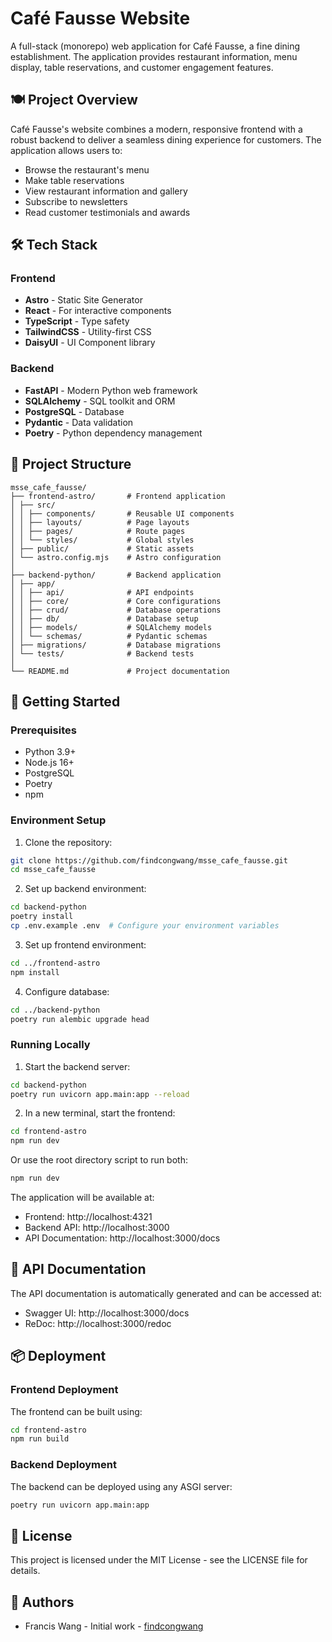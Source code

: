 # Café Fausse Website

A full-stack (monorepo) web application for Café Fausse, a fine dining establishment. The application provides restaurant information, menu display, table reservations, and customer engagement features.

## 🍽️ Project Overview

Café Fausse's website combines a modern, responsive frontend with a robust backend to deliver a seamless dining experience for customers. The application allows users to:

- Browse the restaurant's menu
- Make table reservations
- View restaurant information and gallery
- Subscribe to newsletters
- Read customer testimonials and awards

## 🛠️ Tech Stack

### Frontend
- **Astro** - Static Site Generator
- **React** - For interactive components
- **TypeScript** - Type safety
- **TailwindCSS** - Utility-first CSS
- **DaisyUI** - UI Component library

### Backend
- **FastAPI** - Modern Python web framework
- **SQLAlchemy** - SQL toolkit and ORM
- **PostgreSQL** - Database
- **Pydantic** - Data validation
- **Poetry** - Python dependency management

## 📁 Project Structure 

```plaintext
msse_cafe_fausse/
├── frontend-astro/       # Frontend application
│ ├── src/
│ │ ├── components/       # Reusable UI components
│ │ ├── layouts/          # Page layouts
│ │ ├── pages/            # Route pages
│ │ └── styles/           # Global styles
│ ├── public/             # Static assets
│ └── astro.config.mjs    # Astro configuration
│
├── backend-python/       # Backend application
│ ├── app/
│ │ ├── api/              # API endpoints
│ │ ├── core/             # Core configurations
│ │ ├── crud/             # Database operations
│ │ ├── db/               # Database setup
│ │ ├── models/           # SQLAlchemy models
│ │ └── schemas/          # Pydantic schemas
│ ├── migrations/         # Database migrations
│ └── tests/              # Backend tests
│
└── README.md             # Project documentation
```

## 🚀 Getting Started

### Prerequisites

- Python 3.9+
- Node.js 16+
- PostgreSQL
- Poetry
- npm

### Environment Setup

1. Clone the repository:

```bash
git clone https://github.com/findcongwang/msse_cafe_fausse.git
cd msse_cafe_fausse
```

2. Set up backend environment:
```bash
cd backend-python
poetry install
cp .env.example .env  # Configure your environment variables
```

3. Set up frontend environment:
```bash
cd ../frontend-astro
npm install
```

4. Configure database:
```bash
cd ../backend-python
poetry run alembic upgrade head
```

### Running Locally

1. Start the backend server:
```bash
cd backend-python
poetry run uvicorn app.main:app --reload
```

2. In a new terminal, start the frontend:
```bash
cd frontend-astro
npm run dev
```

Or use the root directory script to run both:
```bash
npm run dev
```

The application will be available at:
- Frontend: http://localhost:4321
- Backend API: http://localhost:3000
- API Documentation: http://localhost:3000/docs

## 📝 API Documentation

The API documentation is automatically generated and can be accessed at:
- Swagger UI: http://localhost:3000/docs
- ReDoc: http://localhost:3000/redoc

## 📦 Deployment

### Frontend Deployment
The frontend can be built using:
```bash
cd frontend-astro
npm run build
```

### Backend Deployment
The backend can be deployed using any ASGI server:
```bash
poetry run uvicorn app.main:app
```

## 📄 License

This project is licensed under the MIT License - see the LICENSE file for details.

## 👥 Authors

- Francis Wang - Initial work - [findcongwang](https://github.com/findcongwang)
